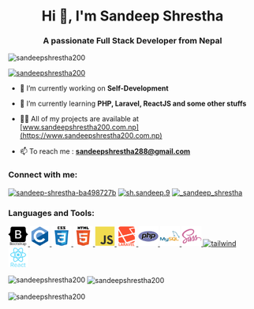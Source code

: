 <h1 align="center">Hi 👋, I'm Sandeep Shrestha</h1>
<h3 align="center">A passionate Full Stack Developer from Nepal</h3>

<p align="left"> <img src="https://komarev.com/ghpvc/?username=sandeepshrestha200&label=Profile%20views&color=0e75b6&style=flat" alt="sandeepshrestha200" /> </p>

<p align="left"> <a href="https://github.com/ryo-ma/github-profile-trophy"><img src="https://github-profile-trophy.vercel.app/?username=sandeepshrestha200" alt="sandeepshrestha200" /></a> </p>

- 🔭 I’m currently working on **Self-Development**

- 🌱 I’m currently learning **PHP, Laravel, ReactJS and some other stuffs**

- 👨‍💻 All of my projects are available at [www.sandeepshrestha200.com.np](https://www.sandeepshrestha200.com.np)

- 📫 To reach me : **sandeepshrestha288@gmail.com**

<h3 align="left">Connect with me:</h3>
<p align="left">
<a href="https://linkedin.com/in/sandeep-shrestha-ba498727b" target="blank"><img align="center" src="https://raw.githubusercontent.com/rahuldkjain/github-profile-readme-generator/master/src/images/icons/Social/linked-in-alt.svg" alt="sandeep-shrestha-ba498727b" height="30" width="40" /></a>
<a href="https://fb.com/sh.sandeep.9" target="blank"><img align="center" src="https://raw.githubusercontent.com/rahuldkjain/github-profile-readme-generator/master/src/images/icons/Social/facebook.svg" alt="sh.sandeep.9" height="30" width="40" /></a>
<a href="https://instagram.com/_sandeep_shrestha" target="blank"><img align="center" src="https://raw.githubusercontent.com/rahuldkjain/github-profile-readme-generator/master/src/images/icons/Social/instagram.svg" alt="_sandeep_shrestha" height="30" width="40" /></a>
</p>

<h3 align="left">Languages and Tools:</h3>
<p align="left"> <a href="https://getbootstrap.com" target="_blank" rel="noreferrer"> <img src="https://raw.githubusercontent.com/devicons/devicon/master/icons/bootstrap/bootstrap-plain-wordmark.svg" alt="bootstrap" width="40" height="40"/> </a> <a href="https://www.cprogramming.com/" target="_blank" rel="noreferrer"> <img src="https://raw.githubusercontent.com/devicons/devicon/master/icons/c/c-original.svg" alt="c" width="40" height="40"/> </a> <a href="https://www.w3schools.com/css/" target="_blank" rel="noreferrer"> <img src="https://raw.githubusercontent.com/devicons/devicon/master/icons/css3/css3-original-wordmark.svg" alt="css3" width="40" height="40"/> </a> <a href="https://www.w3.org/html/" target="_blank" rel="noreferrer"> <img src="https://raw.githubusercontent.com/devicons/devicon/master/icons/html5/html5-original-wordmark.svg" alt="html5" width="40" height="40"/> </a> <a href="https://developer.mozilla.org/en-US/docs/Web/JavaScript" target="_blank" rel="noreferrer"> <img src="https://raw.githubusercontent.com/devicons/devicon/master/icons/javascript/javascript-original.svg" alt="javascript" width="40" height="40"/> </a> <a href="https://laravel.com/" target="_blank" rel="noreferrer"> <img src="https://raw.githubusercontent.com/devicons/devicon/master/icons/laravel/laravel-plain-wordmark.svg" alt="laravel" width="40" height="40"/> </a> <a href="https://www.php.net" target="_blank" rel="noreferrer"> <img src="https://raw.githubusercontent.com/devicons/devicon/master/icons/php/php-original.svg" alt="php" width="40" height="40"/> </a> <a href="https://www.mysql.com/" target="_blank" rel="noreferrer"> <img src="https://raw.githubusercontent.com/devicons/devicon/master/icons/mysql/mysql-original-wordmark.svg" alt="mysql" width="40" height="40"/> </a> <a href="https://sass-lang.com" target="_blank" rel="noreferrer"> <img src="https://raw.githubusercontent.com/devicons/devicon/master/icons/sass/sass-original.svg" alt="sass" width="40" height="40"/> </a> <a href="https://tailwindcss.com/" target="_blank" rel="noreferrer"> <img src="https://www.vectorlogo.zone/logos/tailwindcss/tailwindcss-icon.svg" alt="tailwind" width="40" height="40"/> </a>
<a href="https://reactjs.org/" target="_blank" rel="noreferrer"> <img src="https://raw.githubusercontent.com/devicons/devicon/master/icons/react/react-original-wordmark.svg" alt="react" width="40" height="40"/> </a>
</p>

<p><img align="left" src="https://github-readme-stats.vercel.app/api/top-langs?username=sandeepshrestha200&show_icons=true&locale=en&layout=compact&theme=dark#gh-dark-mode-only" alt="sandeepshrestha200" /></p>
<p>&nbsp;<img align="center" src="https://github-readme-stats.vercel.app/api?username=sandeepshrestha200&show_icons=true&locale=en&theme=dark#gh-dark-mode-only" alt="sandeepshrestha200" /> </p>
<p> <img align="center" src="https://github-readme-streak-stats.herokuapp.com/?user=sandeepshrestha200&theme=dark" alt="sandeepshrestha200" /></p>



